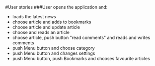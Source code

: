 #User stories
###User opens the application and:
* loads the latest news
* choose article and adds to bookmarks
* choose article and update article
* choose and reads an article
* choose article, push button "read comments" and reads and writes comments
* push Menu button and choose category
* push Menu button and changes settings
* push Menu button, push Bookmarks and chooses favourite articles
